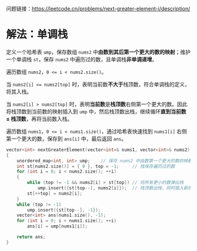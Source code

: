 问题链接：https://leetcode.cn/problems/next-greater-element-i/description/

# 解法：单调栈

定义一个哈希表 `ump`，保存数组 `nums2` 中**由数到其后第一个更大的数的映射**；维护一个单调栈 `st`，保存 `nums2` 中遍历过的数，且单调栈**非单调递增**。

遍历数组 `nums2`，`0 <= i < nums2.size()`。

当 `nums2[i] <= nums2[top]` 时，表明当前数**不大于**栈顶数，符合单调栈的定义，将其入栈。

当 `nums2[i] > nums2[top]` 时，表明**当前数**是**栈顶数**右侧第一个更大的数。因此将栈顶数到当前数的映射插入到 `ump` 中，然后栈顶数出栈，继续循环**直到当前数 $\le$ 栈顶数**，再将当前数入栈。

遍历数组 `nums1`，`0 <= i < nums1.size()`，通过哈希表快速找到 `nums1[i]` 右侧第一个更大的数，保存到 `ans[i]` 中，最后返回 `ans`。

```cpp
vector<int> nextGreaterElement(vector<int>& nums1, vector<int>& nums2)
{
    unordered_map<int, int> ump;    // 保存 nums2 中由数第一个更大的数的映射
    int st[nums2.size()] = { 0 }, top = -1;     // 栈保存遍历过的数
    for (int i = 0; i < nums2.size(); ++i)
    {
        while (top != -1 && nums2[i] > st[top]) // 将所有更小的数弹出栈
            ump.insert({st[top--], nums2[i]});  // 栈顶数出栈，同时插入新的映射
        st[++top] = nums2[i];
    }
    while (top != -1)
        ump.insert({st[top--], -1});
    vector<int> ans(nums1.size(), -1);
    for (int i = 0; i < nums1.size(); ++i)
        ans[i] = ump[nums1[i]];

    return ans;
}
```
